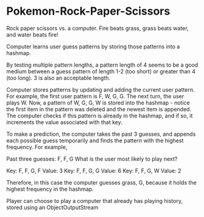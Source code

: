 # Pokemon-Rock-Paper-Scissors
Rock paper scissors vs. a computer. Fire beats grass, grass beats water, and water beats fire!

Computer learns user guess patterns by storing those patterns into a hashmap.

By testing multiple pattern lengths, a pattern length of 4 seems to be a good medium between a 
guess pattern of length 1-2 (too short) or greater than 4 (too long). 3 is also an acceptable length.

Computer stores patterns by updating and adding the current user pattern. For example, the first
user pattern is F, W, G, G. The next turn, the user plays W. Now, a pattern of W, G, G, W is stored
into the hashmap - notice the first item in the pattern was deleted and the newest item is appended.
The computer checks if this pattern is already in the hashmap, and if so, it increments the value
associated with that key.

To make a prediction, the computer takes the past 3 guesses, and appends each possible guess temporarily
and finds the pattern with the highest frequency. For example,

Past three guesses: F, F, G
What is the user most likely to play next?

Key: F, F, G, F     Value: 3
Key: F, F, G, G     Value: 6
Key: F, F, G, W     Value: 2

Therefore, in this case the computer guesses grass, G,  because it holds the highest frequency in the hashmap.

Player can choose to play a computer that already has playing history, stored using an ObjectOutputStream
